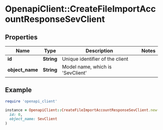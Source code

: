 # OpenapiClient::CreateFileImportAccountResponseSevClient

## Properties

| Name | Type | Description | Notes |
| ---- | ---- | ----------- | ----- |
| **id** | **String** | Unique identifier of the client |  |
| **object_name** | **String** | Model name, which is &#39;SevClient&#39; |  |

## Example

```ruby
require 'openapi_client'

instance = OpenapiClient::CreateFileImportAccountResponseSevClient.new(
  id: 0,
  object_name: SevClient
)
```

